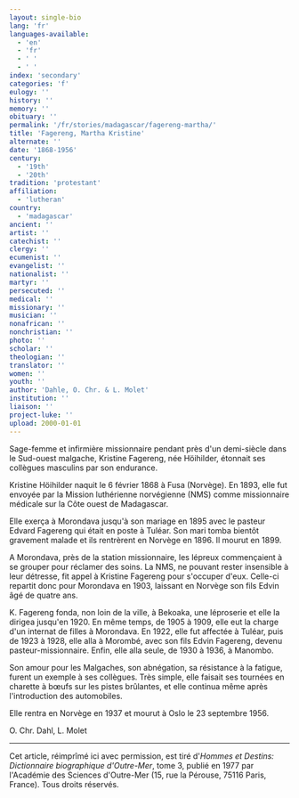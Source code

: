 ```yaml
---
layout: single-bio
lang: 'fr'
languages-available:
  - 'en'
  - 'fr'
  - ' '
  - ' '
index: 'secondary'
categories: 'f'
eulogy: ''
history: ''
memory: ''
obituary: ''
permalink: '/fr/stories/madagascar/fagereng-martha/'
title: 'Fagereng, Martha Kristine'
alternate: ''
date: '1868-1956'
century:
  - '19th'
  - '20th'
tradition: 'protestant'
affiliation:
  - 'lutheran'
country:
  - 'madagascar'
ancient: ''
artist: ''
catechist: ''
clergy: ''
ecumenist: ''
evangelist: ''
nationalist: ''
martyr: ''
persecuted: ''
medical: ''
missionary: ''
musician: ''
nonafrican: ''
nonchristian: ''
photo: ''
scholar: ''
theologian: ''
translator: ''
women: ''
youth: ''
author: 'Dahle, O. Chr. & L. Molet'
institution: ''
liaison: ''
project-luke: ''
upload: 2000-01-01
---
```



Sage-femme et infirmière missionnaire pendant près d'un demi-siècle dans le Sud-ouest malgache, Kristine Fagereng, née Höihilder, étonnait ses collègues masculins par son endurance.

Kristine Höihilder naquit le 6 février 1868 à Fusa (Norvège). En 1893, elle fut envoyée par la Mission luthérienne norvégienne (NMS) comme missionnaire médicale sur la Côte ouest de Madagascar.

Elle exerça à Morondava jusqu'à son mariage en 1895 avec le pasteur Edvard Fagereng qui était en poste à Tuléar. Son mari tomba bientôt gravement malade et ils rentrèrent en Norvège en 1896. Il mourut en 1899.

A Morondava, près de la station missionnaire, les lépreux commençaient à se grouper pour réclamer des soins. La NMS, ne pouvant rester insensible à leur détresse, fit appel à Kristine Fagereng pour s'occuper d'eux. Celle-ci repartit donc pour Morondava en 1903, laissant en Norvège son fils Edvin âgé de quatre ans.

K. Fagereng fonda, non loin de la ville, à Bekoaka, une léproserie et elle la dirigea jusqu'en 1920. En même temps, de 1905 à 1909, elle eut la charge d'un internat de filles à Morondava. En 1922, elle fut affectée à Tuléar, puis de 1923 à 1928, elle alla à Morombé, avec son fils Edvin Fagereng, devenu pasteur-missionnaire. Enfin, elle alla seule, de 1930 à 1936, à Manombo.

Son amour pour les Malgaches, son abnégation, sa résistance à la fatigue, furent un exemple à ses collègues. Très simple, elle faisait ses tournées en charette à bœufs sur les pistes brûlantes, et elle continua même après l'introduction des automobiles.

Elle rentra en Norvège en 1937 et mourut à Oslo le 23 septembre 1956.

O. Chr. Dahl, L. Molet

---

Cet article, réimprîmé ici avec permission, est tiré d'*Hommes et Destins: Dictionnaire biographique d'Outre-Mer*, tome 3, publié en 1977 par l'Académie des Sciences d'Outre-Mer (15, rue la Pérouse, 75116 Paris, France). Tous droits réservés.